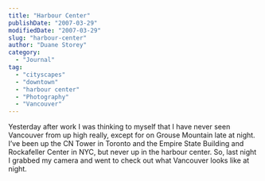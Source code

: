 ```yaml
---
title: "Harbour Center"
publishDate: "2007-03-29"
modifiedDate: "2007-03-29"
slug: "harbour-center"
author: "Duane Storey"
category:
  - "Journal"
tag:
  - "cityscapes"
  - "downtown"
  - "harbour center"
  - "Photography"
  - "Vancouver"
---
```


Yesterday after work I was thinking to myself that I have never seen Vancouver from up high really, except for on Grouse Mountain late at night. I’ve been up the CN Tower in Toronto and the Empire State Building and Rockafeller Center in NYC, but never up in the harbour center. So, last night I grabbed my camera and went to check out what Vancouver looks like at night.